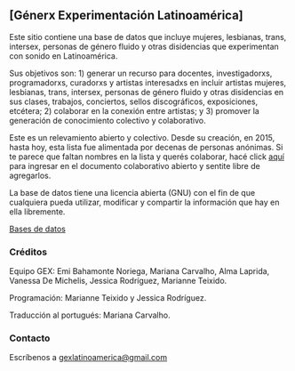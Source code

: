 ## [Génerx Experimentación Latinoamérica]

Este sitio contiene una base de datos que incluye mujeres, lesbianas, trans, intersex, personas de género fluido y otras disidencias que experimentan con sonido en Latinoamérica.

Sus objetivos son: 1) generar un recurso para docentes, investigadorxs, programadorxs, curadorxs y artistas interesadxs en incluir artistas mujeres, lesbianas, trans, intersex, personas de género fluido y otras disidencias en sus clases, trabajos, conciertos, sellos discográficos, exposiciones, etcétera; 2) colaborar en la conexión entre artistas; y 3) promover la generación de conocimiento colectivo y colaborativo.

Este es un relevamiento abierto y colectivo. Desde su creación, en 2015, hasta hoy, esta lista fue alimentada por decenas de personas anónimas. Si te parece que faltan nombres en la lista y querés colaborar, hacé click [aquí](https://docs.google.com/document/d/1mtdZueD4sV1sg4j4XWx-84YZrhAa7f1KGV3CMJ3phGM/edit#) para ingresar en el documento colaborativo abierto y sentite libre de agregarlos.

La base de datos tiene una licencia abierta (GNU) con el fin de que cualquiera pueda utilizar, modificar y compartir la información que hay en ella libremente.

[Bases de datos](./basededatos.html)


### Créditos

Equipo GEX: Emi Bahamonte Noriega, Mariana Carvalho, Alma Laprida, Vanessa De Michelis, Jessica Rodríguez, Marianne Teixido.

Programación: Marianne Teixido y Jessica Rodríguez.

Traducción al portugués: Mariana Carvalho.


### Contacto

Escríbenos a gexlatinoamerica@gmail.com
